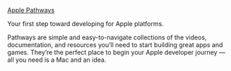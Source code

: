 [Apple Pathways](https://developer.apple.com/pathways/?cid=pathways-ht)

Your first step toward developing for Apple platforms.

Pathways are simple and easy-to-navigate collections of the videos, documentation, and resources you’ll need to start building great apps and games. 
They’re the perfect place to begin your Apple developer journey — all you need is a Mac and an idea.

